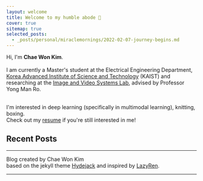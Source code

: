 ```yaml
---
layout: welcome
title: Welcome to my humble abode 🏡
cover: true
sitemap: true
selected_posts:
  - _posts/personal/miraclemornings/2022-02-07-journey-begins.md
---
```


Hi, I'm **Chae Won Kim**.<br><br>
I am currently a Master's student at the Electrical Engineering Department, [Korea Advanced Institute of Science and Technology] (KAIST) and researching at the [Image and Video Systems Lab], advised by Professor Yong Man Ro. <br><br>

I'm interested in deep learning (specifically in multimodal learning), knitting, boxing. <br>
Check out my [resume] if you're still interested in me!

## Recent Posts
<!--posts-->
---

Blog created by Chae Won Kim <br> 
based on the jekyll theme [Hydejack] and inspired by [LazyRen].

***

<!--author-->

<!-- Links -->
[Korea Advanced Institute of Science and Technology]: https://www.kaist.ac.kr/en/
[resume]: /resume/
[Hydejack]: https://hydejack.com
[LazyRen]: https://lazyren.github.io/
[Image and Video Systems Lab]: http://ivylab.kaist.ac.kr/default/
